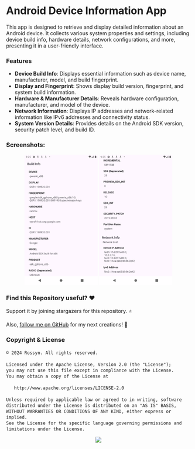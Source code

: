 # Android Device Information App

This app is designed to retrieve and display detailed information about an Android device. It collects various system properties and settings, including device build info, hardware details, network configurations, and more, presenting it in a user-friendly interface.

### Features

- **Device Build Info**: Displays essential information such as device name, manufacturer, model, and build fingerprint.
- **Display and Fingerprint**: Shows display build version, fingerprint, and system build information.
- **Hardware & Manufacturer Details**: Reveals hardware configuration, manufacturer, and model of the device.
- **Network Information**: Displays IP addresses and network-related information like IPv6 addresses and connectivity status.
- **System Version Details**: Provides details on the Android SDK version, security patch level, and build ID.



### Screenshots:
 <p align="center">
    <a>
      <img src="./art/Screenshot_20240924_092505.png" hight="400" width="200" />
    </a>
    <a>
      <img src="./art/Screenshot_20240924_092538.png" hight="400" width="200" />
    </a>
  
  </p>


### Find this Repository useful? ❤️
Support it by joining stargazers for this repository. ⭐

Also, [follow me on GitHub](https://github.com/AndroidWithRossyn/) for my next creations! 🤩


### Copyright & License
```
© 2024 Rossyn. All rights reserved.

Licensed under the Apache License, Version 2.0 (the "License");
you may not use this file except in compliance with the License.
You may obtain a copy of the License at

   http://www.apache.org/licenses/LICENSE-2.0

Unless required by applicable law or agreed to in writing, software
distributed under the License is distributed on an "AS IS" BASIS,
WITHOUT WARRANTIES OR CONDITIONS OF ANY KIND, either express or implied.
See the License for the specific language governing permissions and
limitations under the License.
```

<p align="center">
  <img src="https://capsule-render.vercel.app/api?type=waving&color=gradient&height=60&section=footer"/>
</p>
